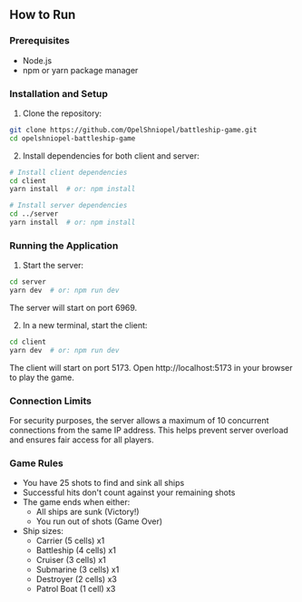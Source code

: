 ## How to Run

### Prerequisites
- Node.js
- npm or yarn package manager

### Installation and Setup

1. Clone the repository:
```bash
git clone https://github.com/OpelShniopel/battleship-game.git
cd opelshniopel-battleship-game
```

2. Install dependencies for both client and server:
```bash
# Install client dependencies
cd client
yarn install  # or: npm install

# Install server dependencies
cd ../server
yarn install  # or: npm install
```

### Running the Application

1. Start the server:
```bash
cd server
yarn dev  # or: npm run dev
```
The server will start on port 6969.

2. In a new terminal, start the client:
```bash
cd client
yarn dev  # or: npm run dev
```
The client will start on port 5173. Open http://localhost:5173 in your browser to play the game.

### Connection Limits
For security purposes, the server allows a maximum of 10 concurrent connections from the same IP address. This helps prevent server overload and ensures fair access for all players.

### Game Rules
- You have 25 shots to find and sink all ships
- Successful hits don't count against your remaining shots
- The game ends when either:
    - All ships are sunk (Victory!)
    - You run out of shots (Game Over)
- Ship sizes:
    - Carrier (5 cells) x1
    - Battleship (4 cells) x1
    - Cruiser (3 cells) x1
    - Submarine (3 cells) x1
    - Destroyer (2 cells) x3
    - Patrol Boat (1 cell) x3